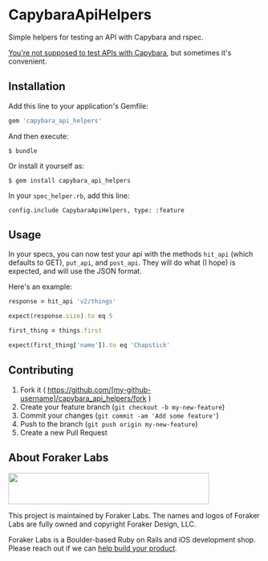 # CapybaraApiHelpers

Simple helpers for testing an API with Capybara and rspec.

[You're not supposed to test APIs with Capybara](http://www.elabs.se/blog/34-capybara-and-testing-apis),
but sometimes it's convenient.

## Installation

Add this line to your application's Gemfile:

```ruby
gem 'capybara_api_helpers'
```

And then execute:

    $ bundle

Or install it yourself as:

    $ gem install capybara_api_helpers

In your `spec_helper.rb`, add this line:

`config.include CapybaraApiHelpers, type: :feature`

## Usage

In your specs, you can now test your api with the methods `hit_api` (which defaults to GET),
`put_api`, and `post_api`. They will do what (I hope) is expected, and will use the JSON format.

Here's an example:

```ruby
response = hit_api 'v2/things'

expect(response.size).to eq 5

first_thing = things.first

expect(first_thing['name']).to eq 'Chapstick'
```

## Contributing

1. Fork it ( https://github.com/[my-github-username]/capybara_api_helpers/fork )
2. Create your feature branch (`git checkout -b my-new-feature`)
3. Commit your changes (`git commit -am 'Add some feature'`)
4. Push to the branch (`git push origin my-new-feature`)
5. Create a new Pull Request

## About Foraker Labs

<img src="http://assets.foraker.com/foraker_logo.png" width="400" height="62">

This project is maintained by Foraker Labs. The names and logos of Foraker Labs are fully owned and copyright Foraker Design, LLC.

Foraker Labs is a Boulder-based Ruby on Rails and iOS development shop. Please reach out if we can [help build your product](http://www.foraker.com).
